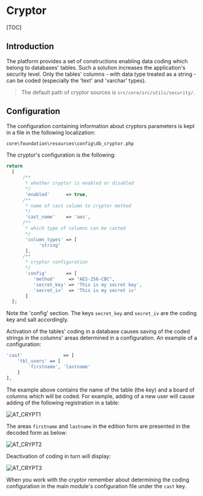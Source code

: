 # Cryptor
  
[TOC]  

## Introduction

The platform provides a set of constructions enabling data coding which belong to databases' tables. Such a solution increases the application's security level. Only the tables' columns - with data type treated as a string - can be coded (especially the 'text' and 'varchar' types). 

> The default path of cryptor sources is `src/core/src/utils/security/`.

## Configuration

The configuration containing information about cryptors parameters is kept in a file in the following localization:

```php
core\foundation\resources\config\db_cryptor.php
```

The cryptor's configuration is the following:

```php
return
  [
      /**
       * whether cryptor is enabled or disabled
       */
       'enabled'      => true,
      /**
       * name of cast column to cryptor method
       */
       'cast_name'    => 'aes',
      /**
       * which type of columns can be casted
       */
       'column_types' => [
            'string'
       ],
      /**
       * cryptor configuration
       */
       'config'       => [
          'method'     => "AES-256-CBC",
          'secret_key' => 'This is my secret key',
          'secret_iv'  => 'This is my secret iv'
       ]
  ];
```

Note the 'config' section. The keys `secret_key` and `secret_iv` are the coding key and salt accordingly.

Activation of the tables' coding in a database causes saving of the coded strings in the columns' areas determined in a configuration. An example of a configuration:

```php
'cast'               => [
    'tbl_users' => [
        'firstname', 'lastname'
    ]
],
```

The example above contains the name of the table (the key) and a board of columns which will be coded. For example, adding of a new user will cause adding of the following registration in a table:

![AT_CRYPT1](../img/docs/services/cryptor/AT_CRYPT1.png)
  
The areas `firstname` and `lastname` in the edition form are presented in the decoded form as below:

![AT_CRYPT2](../img/docs/services/cryptor/AT_CRYPT2.png)
  
Deactivation of coding in turn will display:

![AT_CRYPT3](../img/docs/services/cryptor/AT_CRYPT3.png)
  
When you work with the cryptor remember about determining the coding configuration in the main module's configuration file under the `cast` key.
